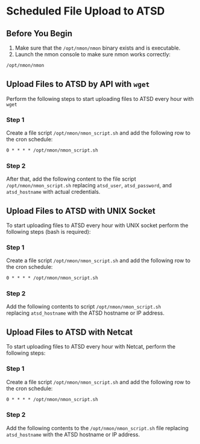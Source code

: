 # Scheduled File Upload to ATSD

## Before You Begin

1. Make sure that the `/opt/nmon/nmon` binary exists and is executable.
2. Launch the nmon console to make sure nmon works correctly:

```sh
/opt/nmon/nmon
```

## Upload Files to ATSD by API with `wget`

Perform the following steps to start uploading files to ATSD every hour with `wget`

### Step 1

Create a file script `/opt/nmon/nmon_script.sh` and add the following row to the cron schedule:

```txt
0 * * * * /opt/nmon/nmon_script.sh
```

### Step 2

After that, add the following content to the file script `/opt/nmon/nmon_script.sh` replacing `atsd_user`, `atsd_password`, and `atsd_hostname` with actual credentials.

## Upload Files to ATSD with UNIX Socket

To start uploading files to ATSD every hour with UNIX socket perform the following steps (bash is required):

### Step 1

Create a file script `/opt/nmon/nmon_script.sh` and add the following row to the cron schedule:

```txt
0 * * * * /opt/nmon/nmon_script.sh
```

### Step 2

Add the following contents to script `/opt/nmon/nmon_script.sh` replacing `atsd_hostname` with the ATSD hostname or IP address.

## Upload Files to ATSD with Netcat

To start uploading files to ATSD every hour with Netcat, perform the following steps:

### Step 1

Create a file script `/opt/nmon/nmon_script.sh` and add the following row to the cron schedule:

```txt
0 * * * * /opt/nmon/nmon_script.sh
```

### Step 2

Add the following contents to the `/opt/nmon/nmon_script.sh` file replacing `atsd_hostname` with the ATSD hostname or IP address.
